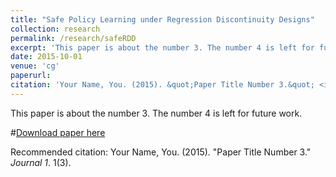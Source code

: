 ```yaml
---
title: "Safe Policy Learning under Regression Discontinuity Designs"
collection: research
permalink: /research/safeRDD
excerpt: 'This paper is about the number 3. The number 4 is left for future work.'
date: 2015-10-01
venue: 'cg'
paperurl: 
citation: 'Your Name, You. (2015). &quot;Paper Title Number 3.&quot; <i>Journal 1</i>. 1(3).'
---
```

This paper is about the number 3. The number 4 is left for future work.

#[Download paper here](http://carolyyzz.github.io/files/paper3.pdf)

Recommended citation: Your Name, You. (2015). "Paper Title Number 3." <i>Journal 1</i>. 1(3).